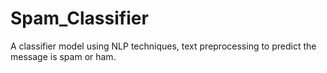# Spam_Classifier
A classifier model using NLP techniques, text preprocessing to predict the message is spam or ham.
